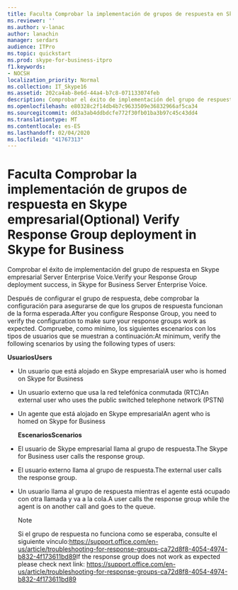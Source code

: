```yaml
---
title: Faculta Comprobar la implementación de grupos de respuesta en Skype empresarial
ms.reviewer: ''
ms.author: v-lanac
author: lanachin
manager: serdars
audience: ITPro
ms.topic: quickstart
ms.prod: skype-for-business-itpro
f1.keywords:
- NOCSH
localization_priority: Normal
ms.collection: IT_Skype16
ms.assetid: 202ca4ab-8e6d-44a4-b7c8-071133074feb
description: Comprobar el éxito de implementación del grupo de respuesta en Skype empresarial Server Enterprise Voice.
ms.openlocfilehash: e80328c2f14db4b7c9633509e36832966af5ca34
ms.sourcegitcommit: dd3a3ab4ddbdcfe772f30fb01ba3b97c45c43dd4
ms.translationtype: MT
ms.contentlocale: es-ES
ms.lasthandoff: 02/04/2020
ms.locfileid: "41767313"
---
```

# <a name="optional-verify-response-group-deployment-in-skype-for-business"></a><span data-ttu-id="885f6-103">Faculta Comprobar la implementación de grupos de respuesta en Skype empresarial</span><span class="sxs-lookup"><span data-stu-id="885f6-103">(Optional) Verify Response Group deployment in Skype for Business</span></span>
 
<span data-ttu-id="885f6-104">Comprobar el éxito de implementación del grupo de respuesta en Skype empresarial Server Enterprise Voice.</span><span class="sxs-lookup"><span data-stu-id="885f6-104">Verify your Response Group deployment success, in Skype for Business Server Enterprise Voice.</span></span>
  
<span data-ttu-id="885f6-105">Después de configurar el grupo de respuesta, debe comprobar la configuración para asegurarse de que los grupos de respuesta funcionan de la forma esperada.</span><span class="sxs-lookup"><span data-stu-id="885f6-105">After you configure Response Group, you need to verify the configuration to make sure your response groups work as expected.</span></span> <span data-ttu-id="885f6-106">Compruebe, como mínimo, los siguientes escenarios con los tipos de usuarios que se muestran a continuación:</span><span class="sxs-lookup"><span data-stu-id="885f6-106">At minimum, verify the following scenarios by using the following types of users:</span></span>
  
 <span data-ttu-id="885f6-107">**Usuarios**</span><span class="sxs-lookup"><span data-stu-id="885f6-107">**Users**</span></span>
  
- <span data-ttu-id="885f6-108">Un usuario que está alojado en Skype empresarial</span><span class="sxs-lookup"><span data-stu-id="885f6-108">A user who is homed on Skype for Business</span></span>
    
- <span data-ttu-id="885f6-109">Un usuario externo que usa la red telefónica conmutada (RTC)</span><span class="sxs-lookup"><span data-stu-id="885f6-109">An external user who uses the public switched telephone network (PSTN)</span></span>
    
- <span data-ttu-id="885f6-110">Un agente que está alojado en Skype empresarial</span><span class="sxs-lookup"><span data-stu-id="885f6-110">An agent who is homed on Skype for Business</span></span>
    
  <span data-ttu-id="885f6-111">**Escenarios**</span><span class="sxs-lookup"><span data-stu-id="885f6-111">**Scenarios**</span></span>
  
- <span data-ttu-id="885f6-112">El usuario de Skype empresarial llama al grupo de respuesta.</span><span class="sxs-lookup"><span data-stu-id="885f6-112">The Skype for Business user calls the response group.</span></span>
    
- <span data-ttu-id="885f6-113">El usuario externo llama al grupo de respuesta.</span><span class="sxs-lookup"><span data-stu-id="885f6-113">The external user calls the response group.</span></span>
    
- <span data-ttu-id="885f6-114">Un usuario llama al grupo de respuesta mientras el agente está ocupado con otra llamada y va a la cola.</span><span class="sxs-lookup"><span data-stu-id="885f6-114">A user calls the response group while the agent is on another call and goes to the queue.</span></span>

    > [!NOTE]
    > <span data-ttu-id="885f6-115">Si el grupo de respuesta no funciona como se esperaba, consulte el siguiente vínculo:https://support.office.com/en-us/article/troubleshooting-for-response-groups-ca72d8f8-4054-4974-b832-4f173611bd89</span><span class="sxs-lookup"><span data-stu-id="885f6-115">If the response group does not work as expected please check next link: https://support.office.com/en-us/article/troubleshooting-for-response-groups-ca72d8f8-4054-4974-b832-4f173611bd89</span></span>
    

